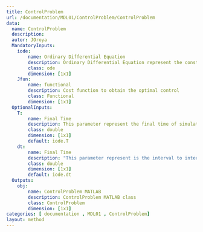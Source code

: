 ```yaml
---
title: ControlProblem
url: /documentation/MDL01/ControlProblem/ControlProblem
data: 
  name: ControlProblem
  description: 
  autor: JOroya
  MandatoryInputs:   
    iode: 
        name: Ordinary Differential Equation 
        description: Ordinary Differential Equation represent the constrain to minimization the functional 
        class: ode
        dimension: [1x1]
    Jfun: 
        name: functional
        description: Cost function to obtain the optimal control 
        class: Functional
        dimension: [1x1]        
  OptionalInputs:
    T:
        name: Final Time 
        description: This parameter represent the final time of simulation.  
        class: double
        dimension: [1x1]
        default: iode.T 
    dt:
        name: Final Time 
        description: "This parameter represent is the interval to interpolate the control u and state y to obtain the functional J and the gradient dH/du"
        class: double
        dimension: [1x1]
        default: iode.dt         
  Outputs:
    obj:
        name: ControlProblem MATLAB
        description: ControlProblem MATLAB class
        class: ControlProblem
        dimension: [1x1]
categories: [ documentation , MDL01 , ControlProblem]
layout: method
---
```

